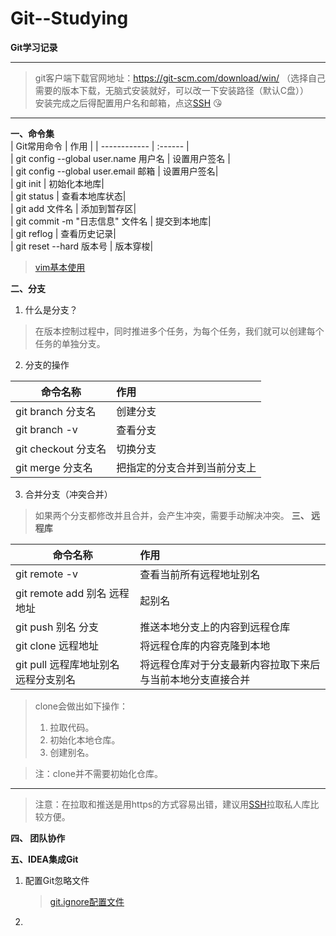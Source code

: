 # Git--Studying

**Git学习记录**  

---

> git客户端下载官网地址：https://git-scm.com/download/win/ （选择自己需要的版本下载，无脑式安装就好，可以改一下安装路径（默认C盘））  
> 安装完成之后得配置用户名和邮箱，点这[SSH](https://github.com/fengzuyi/Git-SSH.git) 😘
---
**一、命令集**  
| Git常用命令    | 作用    |
| ------------  | :------ |  
| git config --global user.name 用户名   |    设置用户签名 |  
| git config --global user.email 邮箱  |       设置用户签名|  
| git init      |                              初始化本地库|  
| git status     |                             查看本地库状态|  
| git add 文件名     |                          添加到暂存区|  
| git commit -m "日志信息" 文件名    |             提交到本地库|  
| git reflog                    |               查看历史记录|  
| git reset --hard 版本号          |             版本穿梭|  
> [vim基本使用](https://github.com/fengzuyi/vim)  

**二、分支**  
1. 什么是分支？
  > 在版本控制过程中，同时推进多个任务，为每个任务，我们就可以创建每个任务的单独分支。
2. 分支的操作
> 
| 命令名称    | 作用  |  
| ------------  | :------ |  
| git branch 分支名 | 创建分支 |  
| git branch -v | 查看分支 |  
| git checkout 分支名 | 切换分支 |  
| git merge 分支名 | 把指定的分支合并到当前分支上|  
3. 合并分支（冲突合并）  
  > 如果两个分支都修改并且合并，会产生冲突，需要手动解决冲突。
**三、 远程库**
> 
| 命令名称 | 作用 |
| ------- | :-------- |
| git remote -v | 查看当前所有远程地址别名 |
| git remote add 别名 远程地址 | 起别名 |
| git push 别名 分支 | 推送本地分支上的内容到远程仓库 |
| git clone 远程地址 | 将远程仓库的内容克隆到本地 |
| git pull 远程库地址别名 远程分支别名 | 将远程仓库对于分支最新内容拉取下来后与当前本地分支直接合并 |

> clone会做出如下操作：
  > 1. 拉取代码。
>   2. 初始化本地仓库。
>   3. 创建别名。

> 注：clone并不需要初始化仓库。
---
> 注意：在拉取和推送是用https的方式容易出错，建议用[SSH](https://github.com/fengzuyi/Git-SSH.git)拉取私人库比较方便。

**四、 团队协作**

**五、IDEA集成Git**  
1. 配置Git忽略文件
   > [git.ignore配置文件](https://github.com/fengzuyi/Git--Studying/commit/2846af202c228ca0060daf630cc0cb1f066be444)
2. 



